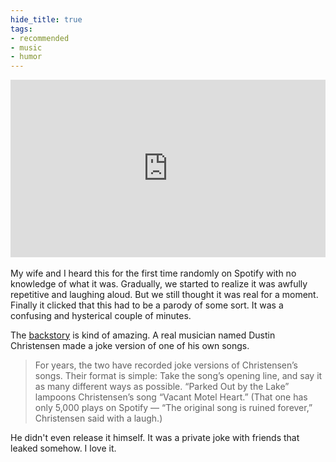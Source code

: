 ```yaml
---
hide_title: true
tags:
- recommended
- music
- humor
---
```

<div style="left: 0; width: 100%; height: 0; position: relative; padding-bottom: 56.25%;"><iframe src="https://www.youtube.com/embed/D_zS_uiPWxs?rel=0" style="border: 0; top: 0; left: 0; width: 100%; height: 100%; position: absolute;" allowfullscreen scrolling="no" allow="encrypted-media; accelerometer; gyroscope; picture-in-picture"></iframe></div>
<br/>
My wife and I heard this for the first time randomly on Spotify with no knowledge of what it was. Gradually, we started to realize it was awfully repetitive and laughing aloud. But we still thought it was real for a moment. Finally it clicked that this had to be a parody of some sort. It was a confusing and hysterical couple of minutes.

The [backstory][b] is kind of amazing. A real musician named Dustin Christensen made a joke version of one of his own songs.

> For years, the two have recorded joke versions of Christensen’s songs. Their format is simple: Take the song’s opening line, and say it as many different ways as possible. “Parked Out by the Lake” lampoons Christensen’s song “Vacant Motel Heart.” (That one has only 5,000 plays on Spotify — “The original song is ruined forever,” Christensen said with a laugh.)

He didn't even release it himself. It was a private joke with friends that leaked somehow. I love it.

[b]: https://www.deseret.com/2018/2/14/20639980/recorded-in-utah-country-music-s-hottest-new-song-is-a-joke-gone-gloriously-right
